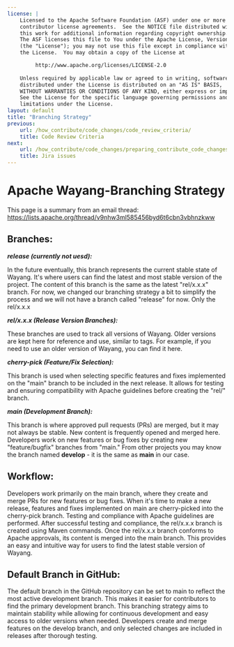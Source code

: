 ```yaml
---
license: |
    Licensed to the Apache Software Foundation (ASF) under one or more
    contributor license agreements.  See the NOTICE file distributed with
    this work for additional information regarding copyright ownership.
    The ASF licenses this file to You under the Apache License, Version 2.0
    (the "License"); you may not use this file except in compliance with
    the License.  You may obtain a copy of the License at

         http://www.apache.org/licenses/LICENSE-2.0
    
    Unless required by applicable law or agreed to in writing, software
    distributed under the License is distributed on an "AS IS" BASIS,
    WITHOUT WARRANTIES OR CONDITIONS OF ANY KIND, either express or implied.
    See the License for the specific language governing permissions and
    limitations under the License.
layout: default
title: "Branching Strategy"
previous:
    url: /how_contribute/code_changes/code_review_criteria/
    title: Code Review Criteria
next:
    url: /how_contribute/code_changes/preparing_contribute_code_changes/jira_issue/
    title: Jira issues
---
```

# Apache Wayang-Branching Strategy
This page is a summary from an email thread: https://lists.apache.org/thread/v9nhw3ml585456byd6t6cbn3vbhnzkww

## Branches:
__*release (currently not uesd):*__ 

In the future eventually, this branch represents the current stable state of Wayang. It's where users can find the latest and most stable version of the project. The content of this branch is the same as the latest "rel/x.x.x" branch.
For now, we changed our branching strategy a bit to simplify the process and we will not have a branch called "release" for now. Only the rel/x.x.x


__*rel/x.x.x (Release Version Branches):*__

These branches are used to track all versions of Wayang. Older versions are kept here for reference and use, similar to tags. For example, if you need to use an older version of Wayang, you can find it here.


__*cherry-pick (Feature/Fix Selection):*__

This branch is used when selecting specific features and fixes implemented on the "main" branch to be included in the next release. It allows for testing and ensuring compatibility with Apache guidelines before creating the "rel/" branch.


__*main (Development Branch):*__

This branch is where approved pull requests (PRs) are merged, but it may not always be stable. New content is frequently opened and merged here. Developers work on new features or bug fixes by creating new "feature/bugfix" branches from "main."
From other projects you may know the branch named __develop__ - it is the same as __main__ in our case.

## Workflow:
Developers work primarily on the main branch, where they create and merge PRs for new features or bug fixes.
When it's time to make a new release, features and fixes implemented on main are cherry-picked into the cherry-pick branch. Testing and compliance with Apache guidelines are performed.
After successful testing and compliance, the rel/x.x.x branch is created using Maven commands.
Once the rel/x.x.x branch conforms to Apache approvals, its content is merged into the main branch. This provides an easy and intuitive way for users to find the latest stable version of Wayang.


## Default Branch in GitHub:
The default branch in the GitHub repository can be set to main to reflect the most active development branch. This makes it easier for contributors to find the primary development branch.
This branching strategy aims to maintain stability while allowing for continuous development and easy access to older versions when needed. Developers create and merge features on the develop branch, and only selected changes are included in releases after thorough testing.
